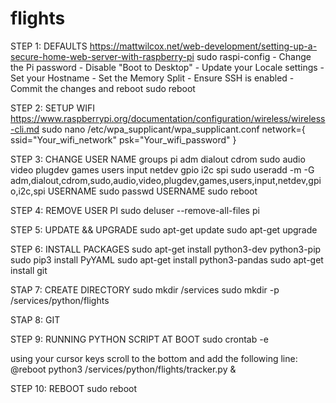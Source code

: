 # flights

STEP 1: DEFAULTS
https://mattwilcox.net/web-development/setting-up-a-secure-home-web-server-with-raspberry-pi
sudo raspi-config
	- Change the Pi password
	- Disable "Boot to Desktop"
	- Update your Locale settings
	- Set your Hostname
	- Set the Memory Split
	- Ensure SSH is enabled
	- Commit the changes and reboot
sudo reboot

STEP 2: SETUP WIFI
https://www.raspberrypi.org/documentation/configuration/wireless/wireless-cli.md
sudo nano /etc/wpa_supplicant/wpa_supplicant.conf
	network={
		ssid="Your_wifi_network"
		psk="Your_wifi_password"
	}
	
STEP 3: CHANGE USER NAME
groups
				pi adm dialout cdrom sudo audio video plugdev games users input netdev gpio i2c spi
sudo useradd -m -G adm,dialout,cdrom,sudo,audio,video,plugdev,games,users,input,netdev,gpio,i2c,spi USERNAME
sudo passwd USERNAME
sudo reboot

STEP 4: REMOVE USER PI
sudo deluser --remove-all-files pi	
	
STEP 5: UPDATE && UPGRADE
sudo apt-get update
sudo apt-get upgrade

STEP 6: INSTALL PACKAGES
sudo apt-get install python3-dev python3-pip
sudo pip3 install PyYAML
sudo apt-get install python3-pandas
sudo apt-get install git

STAP 7: CREATE DIRECTORY
sudo mkdir /services
sudo mkdir -p /services/python/flights

STAP 8: GIT


STEP 9: RUNNING PYTHON SCRIPT AT BOOT
sudo crontab -e

using your cursor keys scroll to the bottom and add the following line:
@reboot python3 /services/python/flights/tracker.py &

STEP 10: REBOOT
sudo reboot

